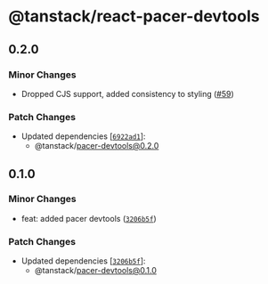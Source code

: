 # @tanstack/react-pacer-devtools

## 0.2.0

### Minor Changes

- Dropped CJS support, added consistency to styling ([#59](https://github.com/TanStack/pacer/pull/59))

### Patch Changes

- Updated dependencies [[`6922ad1`](https://github.com/TanStack/pacer/commit/6922ad12e56a447f76eb9cbfad63fd054354cd80)]:
  - @tanstack/pacer-devtools@0.2.0

## 0.1.0

### Minor Changes

- feat: added pacer devtools ([`3206b5f`](https://github.com/TanStack/pacer/commit/3206b5f8167d13bc1c642c53574bb65ea126d24b))

### Patch Changes

- Updated dependencies [[`3206b5f`](https://github.com/TanStack/pacer/commit/3206b5f8167d13bc1c642c53574bb65ea126d24b)]:
  - @tanstack/pacer-devtools@0.1.0

